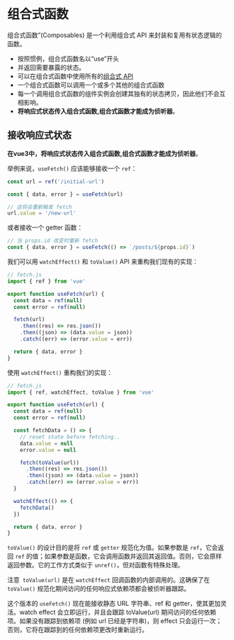 # 组合式函数

组合式函数”(Composables) 是一个利用组合式 API 来封装和复用有状态逻辑的函数。

- 按照惯例，组合式函数名以“use”开头
- 并返回需要暴露的状态。
- 可以在组合式函数中使用所有的[组合式 API](https://cn.vuejs.org/api/#composition-api)
- 一个组合式函数可以调用一个或多个其他的组合式函数
- 每一个调用组合式函数的组件实例会创建其独有的状态拷贝，因此他们不会互相影响。
- **将响应式状态传入组合式函数,组合式函数才能成为侦听器**。

## 接收响应式状态

**在vue3中，将响应式状态传入组合式函数,组合式函数才能成为侦听器**。


举例来说，`useFetch()` 应该能够接收一个 `ref`：
```js
const url = ref('/initial-url')

const { data, error } = useFetch(url)

// 这将会重新触发 fetch
url.value = '/new-url'
```
或者接收一个 getter 函数：
```js
// 当 props.id 改变时重新 fetch
const { data, error } = useFetch(() => `/posts/${props.id}`)
```

我们可以用 `watchEffect()` 和 `toValue()` API 来重构我们现有的实现：


```js
// fetch.js
import { ref } from 'vue'

export function useFetch(url) {
  const data = ref(null)
  const error = ref(null)

  fetch(url)
    .then((res) => res.json())
    .then((json) => (data.value = json))
    .catch((err) => (error.value = err))

  return { data, error }
}
```
使用 `watchEffect()` 重构我们的实现：

```js
// fetch.js
import { ref, watchEffect, toValue } from 'vue'

export function useFetch(url) {
  const data = ref(null)
  const error = ref(null)

  const fetchData = () => {
    // reset state before fetching..
    data.value = null
    error.value = null

    fetch(toValue(url))
      .then((res) => res.json())
      .then((json) => (data.value = json))
      .catch((err) => (error.value = err))
  }

  watchEffect(() => {
    fetchData()
  })

  return { data, error }
}
```
`toValue()` 的设计目的是将 `ref` 或 `getter` 规范化为值。如果参数是 `ref`，它会返回 `ref` 的值；如果参数是函数，它会调用函数并返回其返回值。否则，它会原样返回参数。它的工作方式类似于 `unref()`，但对函数有特殊处理。

注意` toValue(url)` 是在 `watchEffect` 回调函数的内部调用的。这确保了在 `toValue()` 规范化期间访问的任何响应式依赖项都会被侦听器跟踪。

这个版本的 `useFetch()` 现在能接收静态 URL 字符串、ref 和 getter，使其更加灵活。watch effect 会立即运行，并且会跟踪 toValue(url) 期间访问的任何依赖项。如果没有跟踪到依赖项 (例如 url 已经是字符串)，则 effect 只会运行一次；否则，它将在跟踪到的任何依赖项更改时重新运行。